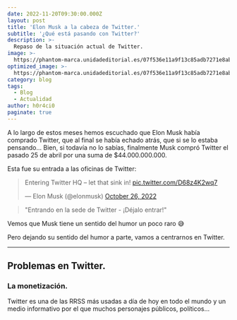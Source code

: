 ```yaml
---
date: 2022-11-20T09:30:00.000Z
layout: post
title: 'Elon Musk a la cabeza de Twitter.'
subtitle: '¿Qué está pasando con Twitter?'
description: >-
  Repaso de la situación actual de Twitter.
image: >-
  https://phantom-marca.unidadeditorial.es/07f536e11a9f13c85adb7271e8ab626a/resize/1320/f/jpg/assets/multimedia/imagenes/2022/10/27/16668670468984.jpg
optimized_image: >-
  https://phantom-marca.unidadeditorial.es/07f536e11a9f13c85adb7271e8ab626a/resize/1320/f/jpg/assets/multimedia/imagenes/2022/10/27/16668670468984.jpg
category: blog
tags:
  - Blog
  - Actualidad
author: h0r4ci0
paginate: true
---
```


A lo largo de estos meses hemos escuchado que Elon Musk había comprado Twitter, que al final se había echado atrás, que si se lo estaba pensando... Bien, si todavía no lo sabías, finalmente Musk
compró Twitter el pasado 25 de abril por una suma de $44.000.000.000.

Esta fue su entrada a las oficinas de Twitter:

<blockquote class="twitter-tweet"><p lang="en" dir="ltr">Entering Twitter HQ – let that sink in! <a href="https://t.co/D68z4K2wq7">pic.twitter.com/D68z4K2wq7</a></p>&mdash; Elon Musk (@elonmusk) <a href="https://twitter.com/elonmusk/status/1585341984679469056?ref_src=twsrc%5Etfw">October 26, 2022</a></blockquote> <script async src="https://platform.twitter.com/widgets.js" charset="utf-8"></script>

> "Entrando en la sede de Twitter - ¡Déjalo entrar!"

Vemos que Musk tiene un sentido del humor un poco raro 😅

Pero dejando su sentido del humor a parte, vamos a centrarnos en Twitter.

---

## Problemas en Twitter.

### La monetización.

Twitter es una de las RRSS más usadas a día de hoy en todo el mundo y un medio informativo por el que muchos personajes públicos, políticos... 
